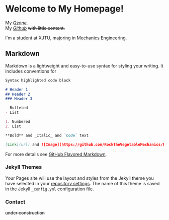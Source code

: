 # Welcome to My Homepage!

My [*Qzone.*](https://user.qzone.qq.com/1120496891/infocenter)  
My [*Github*](https://github.com/RocktheVegetableMechanics) ~~with little content.~~  

I'm a student at XJTU, majoring in Mechanics Engineering.

## Markdown

Markdown is a lightweight and easy-to-use syntax for styling your writing. It includes conventions for

```markdown
Syntax highlighted code block

# Header 1
## Header 2
### Header 3

- Bulleted
- List

1. Numbered
2. List

**Bold** and _Italic_ and `Code` text

[Link](url) and ![Image](https://github.com/RocktheVegetableMechanics/RocktheVegetableMechanics.github.io/blob/master/MQ.jpg)
```

For more details see [GitHub Flavored Markdown](https://guides.github.com/features/mastering-markdown/).

### Jekyll Themes

Your Pages site will use the layout and styles from the Jekyll theme you have selected in your [repository settings](https://github.com/RocktheVegetableMechanics/RocktheVegetableMechanics.github.io/settings). The name of this theme is saved in the Jekyll `_config.yml` configuration file.

### Contact

~~under construction~~

